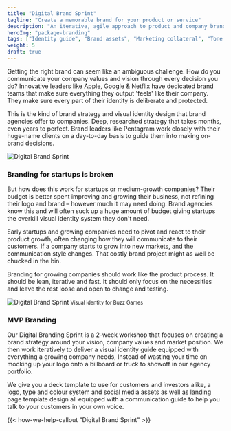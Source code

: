 ```yaml
---
title: "Digital Brand Sprint"
tagline: "Create a memorable brand for your product or service"
description: "An iterative, agile approach to product and company branding"
heroImg: "package-branding"
tags: ["Identity guide", "Brand assets", "Marketing collateral", "Tone of voice"]
weight: 5
draft: true
---
```

Getting the right brand can seem like an ambiguous challenge. How do you communicate your company values and vision through every decision you do? Innovative leaders like Apple, Google & Netflix have dedicated brand teams that make sure everything they output 'feels' like their company. They make sure every part of their identity is deliberate and protected.

This is the kind of brand strategy and visual identity design that brand agencies offer to companies. Deep, researched strategy that takes months, even years to perfect. Brand leaders like Pentagram work closely with their huge-name clients on a day-to-day basis to guide them into making on-brand decisions.

<div class="full-width"><img class="lazyload" data-src="/images/Brand-Sprint.png" data-srcset="/images/Brand-Sprint@2x.png 800w" alt="Digital Brand Sprint" /></div>

### Branding for startups is broken

But how does this work for startups or medium-growth companies? Their budget is better spent improving and growing their business, not refining their logo and brand – however much it may need doing. Brand agencies know this and will often suck up a huge amount of budget giving startups the overkill visual identity system they don't need. 

Early startups and growing companies need to pivot and react to their product growth, often changing how they will communicate to their customers. If a company starts to grow into new markets, and the communication style changes. That costly brand project might as well be chucked in the bin. 

Branding for growing companies should work like the product process. It should be lean, iterative and fast. It should only focus on the necessities and leave the rest loose and open to change and testing.

<div class="full-width"><img class="lazyload" data-src="/images/Buzz-Games-Brand.png" data-srcset="/images/Buzz-Games-Brand@2x.png 800w" alt="Digital Brand Sprint" />
<small>Visual identity for Buzz Games</small>
</div>

### MVP Branding
Our Digital Branding Sprint is a 2-week workshop that focuses on creating a brand strategy around your vision, company values and market position. We then work iteratively to deliver a visual identity guide equipped with everything a growing company needs, Instead of wasting your time on mocking up your logo onto a billboard or truck to showoff in our agency portfolio. 

We give you a deck template to use for customers and investors alike, a logo, type and colour system and social media assets as well as landing page template design all equipped with a communication guide to help you talk to your customers in your own voice.

{{< how-we-help-callout "Digital Brand Sprint" >}}